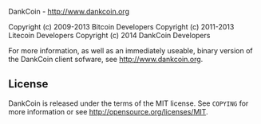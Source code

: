 DankCoin - http://www.dankcoin.org

Copyright (c) 2009-2013 Bitcoin Developers
Copyright (c) 2011-2013 Litecoin Developers
Copyright (c) 2014 DankCoin Developers

For more information, as well as an immediately useable, binary version of
the DankCoin client sofware, see http://www.dankcoin.org.

License
-------

DankCoin is released under the terms of the MIT license. See `COPYING` for more
information or see http://opensource.org/licenses/MIT.